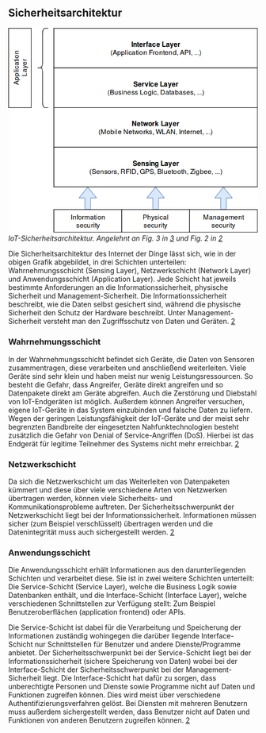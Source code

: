 ## Sicherheitsarchitektur
![IoT-Sicherheitsarchitektur](img/IoT_security_architecture2.png)
*IoT-Sicherheitsarchitektur. Angelehnt an Fig. 3 in [3](quellen.md) und Fig. 2 in [2](quellen.md)*

Die Sicherheitsarchitektur des Internet der Dinge lässt sich, wie in der obigen Grafik abgebildet, in drei Schichten
unterteilen: Wahrnehmungsschicht (Sensing Layer), Netzwerkschicht (Network Layer) und Anwendungsschicht (Application Layer).
Jede Schicht hat jeweils bestimmte Anforderungen an die Informationssicherheit, physische
Sicherheit und Management-Sicherheit. Die Informationssicherheit beschreibt, wie die Daten selbst  gesichert sind, während
die physische Sicherheit den Schutz der Hardware beschreibt. Unter Management-Sicherheit versteht man den Zugriffsschutz
von Daten und Geräten. [2](quellen.md)

### Wahrnehmungsschicht
In der Wahrnehmungsschicht befindet sich Geräte, die Daten von Sensoren zusammentragen, diese verarbeiten und anschließend
weiterleiten. Viele Geräte sind sehr klein und haben meist nur wenig Leistungsressourcen. So besteht die Gefahr, dass
Angreifer, Geräte direkt angreifen und so Datenpakete direkt am Geräte abgreifen. Auch die Zerstörung und Diebstahl von IoT-Endgeräten
ist möglich. Außerdem können Angreifer versuchen, eigene IoT-Geräte in das System einzubinden und falsche Daten zu liefern.
Wegen der geringen Leistungsfähigkeit der IoT-Geräte und der meist sehr begrenzten Bandbreite der eingesetzten Nahfunktechnologien
besteht zusätzlich die Gefahr von Denial of Service-Angriffen (DoS). Hierbei ist das Endgerät für legitime Teilnehmer des Systems
nicht mehr erreichbar. [2](quellen.md)

### Netzwerkschicht
Da sich die Netzwerkschicht um das Weiterleiten von Datenpaketen kümmert und diese über viele verschiedene Arten von Netzwerken
übertragen werden, können viele Sicherheits- und Kommunikationsprobleme auftreten. Der Sicherheitsschwerpunkt der Netzwerkschicht
liegt bei der Informationssicherheit. Informationen müssen sicher (zum Beispiel verschlüsselt) übertragen werden und die Datenintegrität
muss auch sichergestellt werden.
[2](quellen.md)

### Anwendungsschicht
Die Anwendungsschicht erhält Informationen aus den darunterliegenden Schichten und verarbeitet diese.
Sie ist in zwei weitere Schichten unterteilt: Die Service-Schicht (Service Layer), welche die Business Logik
sowie Datenbanken enthält, und die Interface-Schicht (Interface Layer), welche verschiedenen Schnittstellen zur Verfügung
stellt: Zum Beispiel Benutzeroberflächen (application frontend) oder APIs.

Die Service-Schicht ist dabei für die Verarbeitung und Speicherung der Informationen zuständig wohingegen die darüber liegende Interface-Schicht
nur Schnittstellen für Benutzer und andere Dienste/Programme anbietet. Der Sicherheitsschwerpunkt bei der Service-Schicht liegt
bei der Informationssicherheit (sichere Speicherung von Daten) wobei bei der Interface-Schicht der Sicherheitsschwerpunkt bei
der Management-Sicherheit liegt. Die Interface-Schicht hat dafür zu sorgen, dass unberechtigte Personen und Dienste sowie Programme
nicht auf Daten und Funktionen zugreifen können. Dies wird meist über verschiedene Authentifizierungsverfahren gelöst.
Bei Diensten mit mehreren Benutzern muss außerdem sichergestellt werden, dass Benutzer nicht auf Daten und Funktionen
von anderen Benutzern zugreifen können.
[2](quellen.md)

